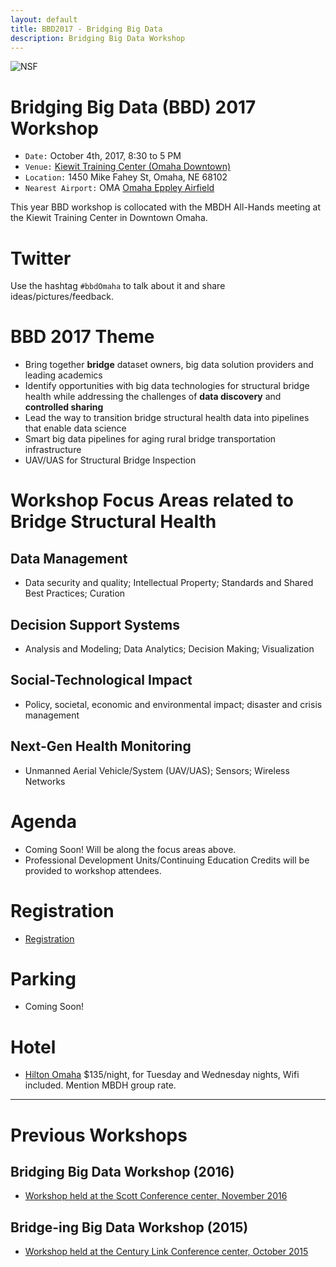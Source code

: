 ```yaml
---
layout: default
title: BBD2017 - Bridging Big Data
description: Bridging Big Data Workshop
---
```

![NSF](http://www.nsf.gov/images/logos/nsf1.gif)  

# Bridging Big Data (BBD) 2017 Workshop
* ```Date:``` October 4th, 2017, 8:30 to 5 PM
* ```Venue:``` [Kiewit Training Center (Omaha Downtown)](https://goo.gl/maps/a2yv57YTByk)
* ```Location:``` 1450 Mike Fahey St, Omaha, NE 68102
* ```Nearest Airport:``` OMA [Omaha Eppley Airfield](http://www.flyoma.com)

This year BBD workshop is collocated with the MBDH All-Hands meeting at the Kiewit Training Center in Downtown Omaha.

# Twitter
Use the hashtag ```#bbdOmaha``` to talk about it and share ideas/pictures/feedback.

# BBD 2017 Theme
- Bring together **bridge** dataset owners, big data solution providers and leading academics
- Identify opportunities with big data technologies for structural bridge health while addressing the challenges of **data discovery** and **controlled sharing**
- Lead the way to transition bridge structural health data into pipelines that enable data science
- Smart big data pipelines for aging rural bridge transportation infrastructure
- UAV/UAS for Structural Bridge Inspection

# Workshop Focus Areas related to Bridge Structural Health
## Data Management
- Data security and quality; Intellectual Property; Standards and Shared Best Practices; Curation  

## Decision Support Systems
- Analysis and Modeling; Data Analytics; Decision Making; Visualization  

## Social-Technological Impact
- Policy, societal, economic and environmental impact; disaster and crisis management   

## Next-Gen Health Monitoring
- Unmanned Aerial Vehicle/System (UAV/UAS); Sensors; Wireless Networks  

# Agenda
- Coming Soon! Will be along the focus areas above.
- Professional Development Units/Continuing Education Credits will be provided to workshop attendees.

# Registration
- [Registration](https://bridgingbigdata.eventbrite.com)

# Parking
- Coming Soon!

# Hotel
- [Hilton Omaha](https://goo.gl/maps/EmBbtZzCaAC2)
$135/night, for Tuesday and Wednesday nights, Wifi included. Mention MBDH group rate.

---

# Previous Workshops

## Bridging Big Data Workshop (2016)

* [Workshop held at the Scott Conference center, November 2016](https://bridgingbigdata.github.io/pages/bbd2016.html)


## Bridge-ing Big Data Workshop (2015)

* [Workshop held at the Century Link Conference center, October 2015](http://engineering.unl.edu/bridging-big-data-workshop/)
